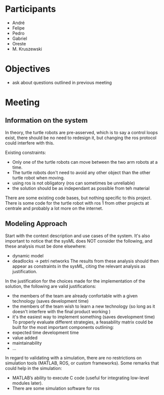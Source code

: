 # Participants

* André
* Felipe
* Pedro
* Gabriel
* Oreste
* M. Kruszewski

# Objectives

* ask about questions outlined in previous meeting

# Meeting

## Information on the system

In theory, the turtle robots are pre-asserved, which is to say a control loops
exist, there should be no need to redesign it, but changing the ros protocol
could interfere with this.

Existing constraints:

* Only one of the turtle robots can move between the two arm robots at a time.
* The turtle robots don't need to avoid any other object than the other turtle
  robot when moving.
* using ros is not obligatory (ros can sometimes be unreliable)
* the solution should be as independant as possible from teh material

There are some existing code bases, but nothing specific to this project. There
is some code for the turtle robot with ros 1 from other projects at centrale and
probably a lot more on the internet.

## Modeling Approach

Start with the context description and use cases of the system. It's also
important to notice that the sysML does NOT consider the following, and these
analysis must be done elsewhere:

* dynamic model
* deadlocks -> petri networks
  The results from these analysis should then appear as constraints in the sysML,
  citing the relevant analysis as justification.

In the justification for the choices made for the implementation of the
solution, the following are valid justifications:

* the members of the team are already confortable with a given technology (saves
  development time)
* the members of the team wish to learn a new technology (so long as it doesn't
  interfere with the final product working )
* it's the easiest way to implement something (saves development time)
  To properly evaluate different strategies, a feasability matrix could be built
  for the most important components outlining:
* expected time development time
* value added
* maintainability
* ...

In regard to validating with a simulation, there are no restrictions on
simulation tools (MATLAB, ROS, or custom frameworks). Some remarks that could
help in the simulation:

* MATLAB’s ability to execute C code (useful for integrating low-level modules
  later).
* There are some simulation software for ros
